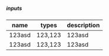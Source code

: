##### inputs
| name | types | description |
|--------|--------|--------|
| 123asd | 123,123 | 123asd |
| 123asd | 123,123 | 123asd |

